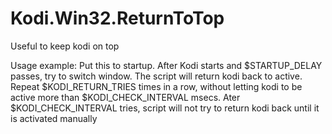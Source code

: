 # Kodi.Win32.ReturnToTop
Useful to keep kodi on top

Usage example:
Put this to startup. After Kodi starts and $STARTUP_DELAY passes, try to switch window. The script will return kodi back to active.
Repeat $KODI_RETURN_TRIES times in a row, without letting kodi to be active more than $KODI_CHECK_INTERVAL msecs.
Ater $KODI_CHECK_INTERVAL tries, script will not try to return kodi back until it is activated manually
